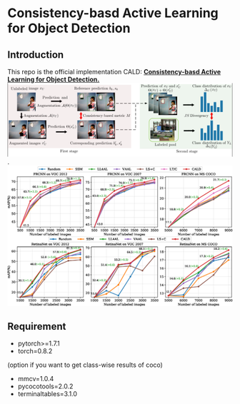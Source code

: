 # Consistency-basd Active Learning for Object Detection

## Introduction
This repo is the official implementation CALD: [**Consistency-basd Active Learning for Object Detection.**](https://arxiv.org/abs/2103.10374)
![detail](detail.png). 
![results](results.png)
## Requirement
- pytorch>=1.7.1
- torch=0.8.2

(option if you want to get class-wise results of coco)

- mmcv=1.0.4
- pycocotools=2.0.2
- terminaltables=3.1.0
 

